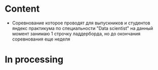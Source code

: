 # Content 

- Соревнование которое проводят для выпускников и студентов яндекс практикума по специальности "Data scientist" на данный момент занимаю 1 строчку ладдерборда, но до окончания соревнования еще неделя

# In processing
